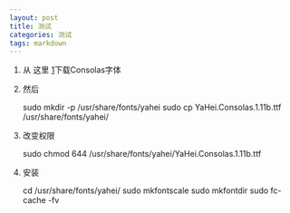 ```yaml
---
layout: post
title: 测试
categories: 测试
tags: markdown
---
```


1. 从 这里 [1]下载Consolas字体
   
	[1]: http://www.iplaysoft.com/consolas.html

2. 然后

	sudo mkdir -p /usr/share/fonts/yahei
	sudo cp YaHei.Consolas.1.11b.ttf /usr/share/fonts/yahei/

3. 改变权限

	sudo chmod 644 /usr/share/fonts/yahei/YaHei.Consolas.1.11b.ttf

4. 安装

	cd /usr/share/fonts/yahei/
	sudo mkfontscale
	sudo mkfontdir
	sudo fc-cache -fv











